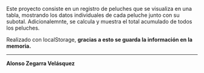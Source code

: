 <p>
  Este proyecto consiste en un registro de peluches que se visualiza en una tabla, mostrando los datos individuales de cada peluche junto con su subotal.
  Adicionalemnte, se calcula y muestra el total acumulado de todos los peluches.
</p>
<p>Realizado con localStorage, <b>gracias a esto se guarda la información en la memoria.</b></p>
<hr>
<p><b>Alonso Zegarra Velásquez</b></p>
